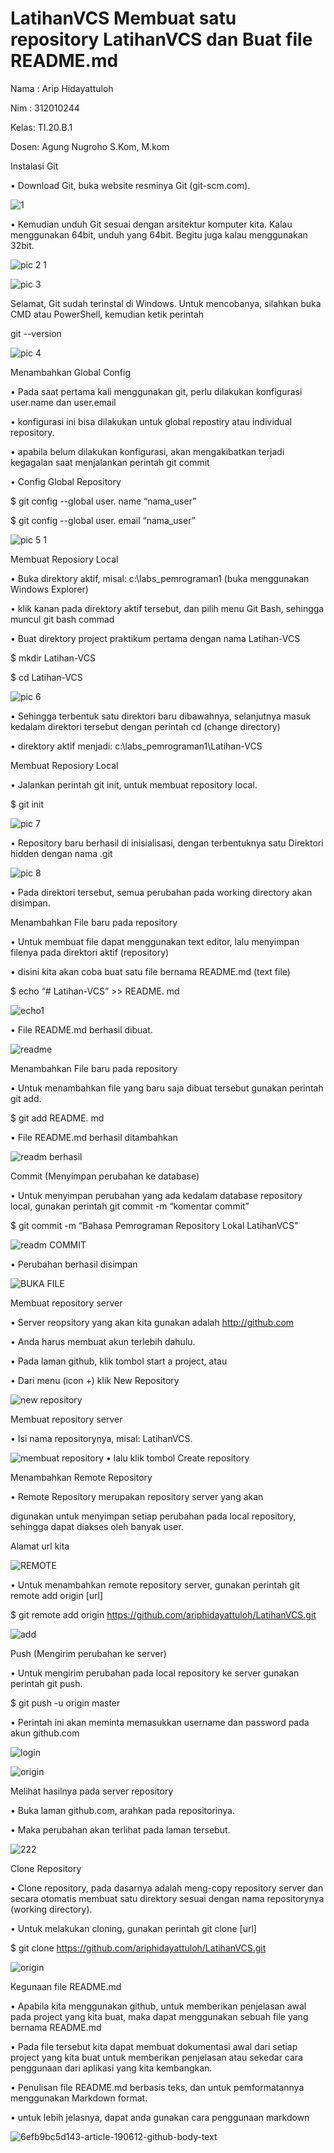 # LatihanVCS Membuat satu repository LatihanVCS dan Buat file README.md

Nama : Arip Hidayattuloh

Nim  : 312010244

Kelas: TI.20.B.1

Dosen: Agung Nugroho S.Kom, M.kom


Instalasi Git

• Download Git, buka website resminya Git (git-scm.com).

![1](https://user-images.githubusercontent.com/72840534/96370052-cd255d80-1186-11eb-9b0f-7d376a4b2499.png)


• Kemudian unduh Git sesuai dengan arsitektur komputer kita. Kalau menggunakan 64bit, unduh yang 64bit. Begitu juga kalau menggunakan 32bit.


![pic 2 1](https://user-images.githubusercontent.com/72840534/96367580-f63ef180-1178-11eb-96b6-5dda04c64fdd.jpg)


![pic 3](https://user-images.githubusercontent.com/72840534/96367595-08209480-1179-11eb-9fdb-cf8707a157de.jpg)


Selamat, Git sudah terinstal di Windows. Untuk mencobanya, silahkan buka CMD atau PowerShell, kemudian ketik perintah

git --version

![pic 4](https://user-images.githubusercontent.com/72840534/96367601-0d7ddf00-1179-11eb-8dd6-ef2dee401a8c.jpg)

Menambahkan Global Config

• Pada saat pertama kali menggunakan git, perlu dilakukan konfigurasi user.name dan user.email

• konfigurasi ini bisa dilakukan untuk global repostiry atau individual repository.

• apabila belum dilakukan konfigurasi, akan mengakibatkan terjadi kegagalan saat menjalankan perintah git commit

• Config Global Repository

$ git config --global user. name “nama_user”

$ git config --global user. email “nama_user”

![pic 5 1](https://user-images.githubusercontent.com/72840534/96367605-1373c000-1179-11eb-9e18-bb2f1afc882b.jpg)


Membuat Reposiory Local

• Buka direktory aktif, misal: c:\labs_pemrograman1 (buka menggunakan Windows Explorer)

• klik kanan pada direktory aktif tersebut, dan pilih menu Git Bash, sehingga muncul git bash commad

• Buat direktory project praktikum pertama dengan nama Latihan-VCS

$ mkdir Latihan-VCS

$ cd Latihan-VCS

![pic 6](https://user-images.githubusercontent.com/72840534/96367610-1b336480-1179-11eb-9d37-7be4625bdcad.jpg)

• Sehingga terbentuk satu direktori baru dibawahnya, selanjutnya masuk kedalam direktori tersebut dengan perintah cd (change directory)

• direktory aktif menjadi: c:\labs_pemrograman1\Latihan-VCS

Membuat Reposiory Local

• Jalankan perintah git init, untuk membuat repository local.

$ git init

![pic 7](https://user-images.githubusercontent.com/72840534/96367612-1e2e5500-1179-11eb-89f5-fd2f94acffea.jpg)


• Repository baru berhasil di inisialisasi, dengan terbentuknya satu Direktori hidden dengan nama .git

![pic 8](https://user-images.githubusercontent.com/72840534/96367614-21294580-1179-11eb-97a4-516a82407145.jpg)

• Pada direktori tersebut, semua perubahan pada working directory akan disimpan.

Menambahkan File baru pada repository

• Untuk membuat file dapat menggunakan text editor, lalu menyimpan filenya pada direktori aktif (repository)

• disini kita akan coba buat satu file bernama README.md (text file)

$ echo “# Latihan-VCS” >> README. md

![echo1](https://user-images.githubusercontent.com/72840534/96368045-af9ec680-117b-11eb-81b6-6b4a8f7e4f1d.png)

• File README.md berhasil dibuat.

![readme](https://user-images.githubusercontent.com/72840534/96368179-b11cbe80-117c-11eb-8ba4-2de88299c570.jpg)

Menambahkan File baru pada repository

• Untuk menambahkan file yang baru saja dibuat tersebut gunakan perintah git add.

$ git add README. md

• File README.md berhasil ditambahkan

![readm berhasil](https://user-images.githubusercontent.com/72840534/96368438-060d0480-117e-11eb-97d7-59da7d7d23bb.jpg)


Commit (Menyimpan perubahan ke database)

• Untuk menyimpan perubahan yang ada kedalam database repository local, gunakan perintah git commit -m “komentar commit”

$ git commit -m “Bahasa Pemrograman Repository Lokal LatihanVCS"

![readm COMMIT](https://user-images.githubusercontent.com/72840534/96368607-d27eaa00-117e-11eb-973b-1148d683b9be.jpg)


• Perubahan berhasil disimpan

![BUKA FILE](https://user-images.githubusercontent.com/72840534/96368701-88e28f00-117f-11eb-811f-e05fa64d404b.jpg)

Membuat repository server

• Server reopsitory yang akan kita gunakan adalah http://github.com

• Anda harus membuat akun terlebih dahulu.

• Pada laman github, klik tombol start a project, atau

• Dari menu (icon +) klik New Repository

![new repository](https://user-images.githubusercontent.com/72840534/96368967-386c3100-1181-11eb-9766-aaddc753338d.jpg)

Membuat repository server

• Isi nama repositorynya, misal: LatihanVCS.

![membuat repository](https://user-images.githubusercontent.com/72840534/96369183-b7159e00-1182-11eb-86f5-2074e6750b05.png)
• lalu klik tombol Create repository


Menambahkan Remote Repository

• Remote Repository merupakan repository server yang akan

digunakan untuk menyimpan setiap perubahan pada local repository, sehingga dapat diakses oleh banyak user.

Alamat url kita

![REMOTE](https://user-images.githubusercontent.com/72840534/96369409-e547ad80-1183-11eb-9224-5633948b042a.png)

• Untuk menambahkan remote repository server, gunakan perintah git remote add origin [url]

$ git remote add origin https://github.com/ariphidayattuloh/LatihanVCS.git

![add](https://user-images.githubusercontent.com/72840534/96369473-5d15d800-1184-11eb-9627-0430787fe721.png)



Push (Mengirim perubahan ke server)

• Untuk mengirim perubahan pada local repository ke server gunakan perintah git push.

$ git push -u origin master

• Perintah ini akan meminta memasukkan username dan password pada akun github.com

![login](https://user-images.githubusercontent.com/72840534/96369637-694e6500-1185-11eb-941a-2a4f4e7988e6.png)


![origin](https://user-images.githubusercontent.com/72840534/96369703-c813de80-1185-11eb-9f77-f605975e2a27.png)



Melihat hasilnya pada server repository

• Buka laman github.com, arahkan pada repositorinya.

• Maka perubahan akan terlihat pada laman tersebut.



![222](https://user-images.githubusercontent.com/72840534/96371614-af5af700-118c-11eb-939c-5e8fba1ad2ec.png)

Clone Repository

• Clone repository, pada dasarnya adalah meng-copy repository server dan secara otomatis membuat satu direktory sesuai dengan nama repositorynya (working directory).

• Untuk melakukan cloning, gunakan perintah git clone [url]

$ git clone https://github.com/ariphidayattuloh/LatihanVCS.git


![origin](https://user-images.githubusercontent.com/72840534/96369703-c813de80-1185-11eb-9f77-f605975e2a27.png)




Kegunaan file README.md

• Apabila kita menggunakan github, untuk memberikan penjelasan awal pada project yang kita buat, maka dapat menggunakan sebuah file yang bernama README.md

• Pada file tersebut kita dapat membuat dokumentasi awal dari setiap project yang kita buat untuk memberikan penjelasan atau sekedar cara penggunaan dari aplikasi yang kita kembangkan.

• Penulisan file README.md berbasis teks, dan untuk pemformatannya menggunakan Markdown format.

• untuk lebih jelasnya, dapat anda gunakan cara penggunaan markdown


![6efb9bc5d143-article-190612-github-body-text](https://user-images.githubusercontent.com/72840534/96370606-9d775500-1188-11eb-88dc-43e57f206245.jpg)






